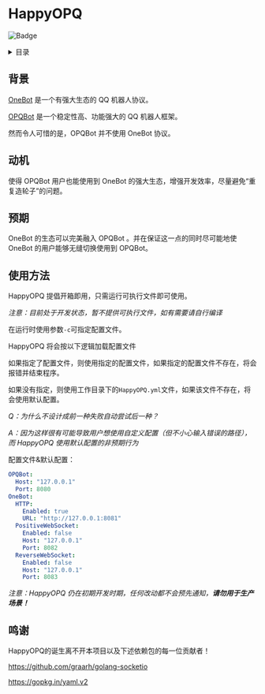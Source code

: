 # HappyOPQ

![Badge](https://img.shields.io/badge/OneBot-v11-black)

<details>
<summary>目录</summary>
<p>

- [背景](#背景)

</p>
</details>

## 背景

[OneBot](https://github.com/howmanybots/onebot) 是一个有强大生态的 QQ 机器人协议。

[OPQBot](https://github.com/OPQBOT/OPQ) 是一个稳定性高、功能强大的 QQ 机器人框架。

然而令人可惜的是，OPQBot 并不使用 OneBot 协议。

## 动机

使得 OPQBot 用户也能使用到 OneBot 的强大生态，增强开发效率，尽量避免“重复造轮子”的问题。

## 预期

OneBot 的生态可以完美融入 OPQBot 。并在保证这一点的同时尽可能地使 OneBot 的用户能够无缝切换使用到 OPQBot。

## 使用方法

HappyOPQ 提倡开箱即用，只需运行可执行文件即可使用。

*注意：目前处于开发状态，暂不提供可执行文件，如有需要请自行编译*

在运行时使用参数`-c`可指定配置文件。

HappyOPQ 将会按以下逻辑加载配置文件

如果指定了配置文件，则使用指定的配置文件，如果指定的配置文件不存在，将会报错并结束程序。

如果没有指定，则使用工作目录下的`HappyOPQ.yml`文件，如果该文件不存在，将会使用默认配置。

*Q：为什么不设计成前一种失败自动尝试后一种？*

*A：因为这样很有可能导致用户想使用自定义配置（但不小心输入错误的路径），而 HappyOPQ 使用默认配置的非预期行为*

配置文件&默认配置：

```yaml
OPQBot:
  Host: "127.0.0.1"
  Port: 8080
OneBot:
  HTTP:
    Enabled: true
    URL: "http://127.0.0.1:8081"
  PositiveWebSocket:
    Enabled: false
    Host: "127.0.0.1"
    Port: 8082
  ReverseWebSocket:
    Enabled: false
    Host: "127.0.0.1"
    Port: 8083
```

*注意：HappyOPQ 仍在初期开发时期，任何改动都不会预先通知，**请勿用于生产场景！***

## 鸣谢

HappyOPQ的诞生离不开本项目以及下述依赖包的每一位贡献者！

<https://github.com/graarh/golang-socketio>

<https://gopkg.in/yaml.v2>